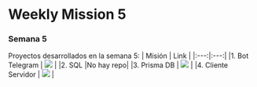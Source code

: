 # Weekly Mission 5
### Semana 5

Proyectos desarrollados en la semana 5:
| Misión | Link |
|:---:|:---:|
|1. Bot Telegram | <a href="https://github.com/gomez50057/Fizzbuzz" target="_blank"><img src="https://img.shields.io/badge/🔗link-PRACTICA1-blue?style=for-the-badge"></a> |
|2. SQL |No hay repo|
|3. Prisma DB | <a href="https://github.com/gomez50057/Prisma-DB" target="_blank"><img src="https://img.shields.io/badge/🔗link-PRACTICA3-blue?style=for-the-badge"></a> |
|4. Cliente Servidor | <a href="https://github.com/gomez50057/client-launchx" target="_blank"><img src="https://img.shields.io/badge/🔗link-PRACTICA4-blue?style=for-the-badge"></a> |
